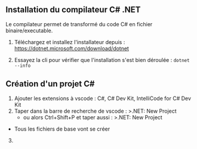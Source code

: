 ## Installation du compilateur C# .NET
Le compilateur permet de transformé du code C# en fichier binaire/executable.

1. Téléchargez et installez l'installateur depuis : https://dotnet.microsoft.com/download/dotnet

2. Essayez la cli pour vérifier que l'installation s'est bien déroulée : ```dotnet --info```



## Création d'un projet C#
1. Ajouter les extensions à vscode : C#, C# Dev Kit, IntelliCode for C# Dev Kit
2. Taper dans la barre de recherche de vscode : >.NET: New Project
    * ou alors Ctrl+Shift+P et taper aussi : >.NET: New Project
* Tous les fichiers de base vont se créer 
3. 
